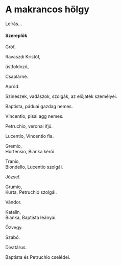 <!-- ======================================================================
--- Search engine
title:          A makrancos hölgy
keywords:       makrancos, hölgy, vígjáték
description:    William Shakespeare: A makrancos hölgy.
--- Menu system
order:          120
text:           A makrancos hölgy
hidden:         false
umbel:          false
--- Page properties
id:             /comedies/the-taming-of-the-shrew
document:       
layout:         layout-2-left
$-left:         play-list
searchable:     true
======================================================================= -->

# A makrancos hölgy

Leírás...

#### Szereplők

Gróf,

Ravaszdi Kristóf,

üstfoldozó,

Csaplárné.

Apród.

Szinészek, vadászok, szolgák, az előjáték személyei.

Baptista, páduai gazdag nemes.

Vincentio, pisai agg nemes.

Petruchio, veronai ifjú.

Lucentio, Vincentio fia.

Gremio,  
Hortensio, Bianka kérői.

Tranio,  
Biondello, Lucentio szolgái.

József.

Grumio,  
Kurta, Petruchio szolgái.

Vándor.

Katalin,  
Bianka, Baptista leányai.

Özvegy.

Szabó.

Divatárus.

Baptista és Petruchio cselédei.
